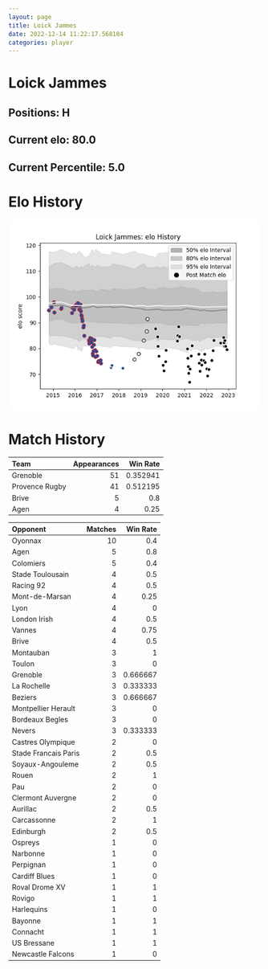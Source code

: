 ```yaml
---  
layout: page  
title: Loick Jammes  
date: 2022-12-14 11:22:17.568184  
categories: player  
---
```

# Loick Jammes

## Positions: H

## Current elo: 80.0

## Current Percentile: 5.0

# Elo History


![elo history](history_LoickJammes.png)
# Match History


| Team           |   Appearances |   Win Rate |
|:---------------|--------------:|-----------:|
| Grenoble       |            51 |   0.352941 |
| Provence Rugby |            41 |   0.512195 |
| Brive          |             5 |   0.8      |
| Agen           |             4 |   0.25     |

| Opponent             |   Matches |   Win Rate |
|:---------------------|----------:|-----------:|
| Oyonnax              |        10 |   0.4      |
| Agen                 |         5 |   0.8      |
| Colomiers            |         5 |   0.4      |
| Stade Toulousain     |         4 |   0.5      |
| Racing 92            |         4 |   0.5      |
| Mont-de-Marsan       |         4 |   0.25     |
| Lyon                 |         4 |   0        |
| London Irish         |         4 |   0.5      |
| Vannes               |         4 |   0.75     |
| Brive                |         4 |   0.5      |
| Montauban            |         3 |   1        |
| Toulon               |         3 |   0        |
| Grenoble             |         3 |   0.666667 |
| La Rochelle          |         3 |   0.333333 |
| Beziers              |         3 |   0.666667 |
| Montpellier Herault  |         3 |   0        |
| Bordeaux Begles      |         3 |   0        |
| Nevers               |         3 |   0.333333 |
| Castres Olympique    |         2 |   0        |
| Stade Francais Paris |         2 |   0.5      |
| Soyaux-Angouleme     |         2 |   0.5      |
| Rouen                |         2 |   1        |
| Pau                  |         2 |   0        |
| Clermont Auvergne    |         2 |   0        |
| Aurillac             |         2 |   0.5      |
| Carcassonne          |         2 |   1        |
| Edinburgh            |         2 |   0.5      |
| Ospreys              |         1 |   0        |
| Narbonne             |         1 |   0        |
| Perpignan            |         1 |   0        |
| Cardiff Blues        |         1 |   0        |
| Roval Drome XV       |         1 |   1        |
| Rovigo               |         1 |   1        |
| Harlequins           |         1 |   0        |
| Bayonne              |         1 |   1        |
| Connacht             |         1 |   1        |
| US Bressane          |         1 |   1        |
| Newcastle Falcons    |         1 |   0        |